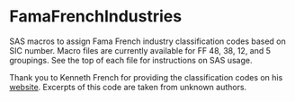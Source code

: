 # FamaFrenchIndustries

SAS macros to assign Fama French industry classification codes based on SIC number. Macro files are currently available for FF 48, 38, 12, and 5 groupings.  See the top of each file for instructions on SAS usage.

Thank you to Kenneth French for providing the classification codes on his <a href="https://mba.tuck.dartmouth.edu/pages/faculty/ken.french/data_library.html">website</a>. Excerpts of this code are taken from unknown authors.

